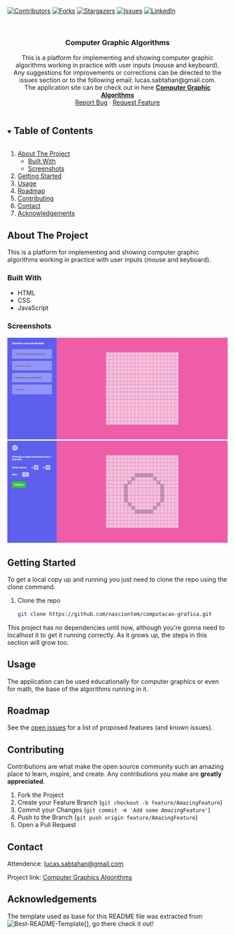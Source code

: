 <!-- PROJECT SHIELDS -->
<!--
*** I'm using markdown "reference style" links for readability.
*** Reference links are enclosed in brackets [ ] instead of parentheses ( ).
*** See the bottom of this document for the declaration of the reference variables
*** for contributors-url, forks-url, etc. This is an optional, concise syntax you may use.
*** https://www.markdownguide.org/basic-syntax/#reference-style-links
-->
[![Contributors][contributors-shield]][contributors-url]
[![Forks][forks-shield]][forks-url]
[![Stargazers][stars-shield]][stars-url]
[![Issues][issues-shield]][issues-url]
[![LinkedIn][linkedin-shield]][linkedin-url]

<!-- PROJECT LOGO -->
<br />
<p align="center">
  <h3 align="center">Computer Graphic Algorithms</h3>

  <p align="center">
    This is a platform for implementing and showing computer graphic algorithms working in practice with user inputs (mouse and keyboard). 
    <br />
    Any suggestions for improvements or corrections can be directed to the issues section or to the following email: lucas.sabtahan@gmail.com.
    <br />
    The application site can be check out in here <a href="https://nasciontem.github.io/computacao-grafica/" target="_blank"><strong>Computer Graphic Algorithms</strong></a>
    <br />
    <a href="https://github.com/nasciontem/computacao-grafica/issues">Report Bug</a>
    ·
    <a href="https://github.com/nasciontem/computacao-grafica/issues">Request Feature</a>
  </p>
</p>

<!-- TABLE OF CONTENTS -->
<details open="open">
  <summary><h2 style="display: inline-block">Table of Contents</h2></summary>
  <ol>
    <li>
      <a href="#about-the-project">About The Project</a>
      <ul>
        <li><a href="#built-with">Built With</a></li>
        <li><a href="#screenshots">Screenshots</a></li>
      </ul>
    </li>
    <li><a href="#getting-started">Getting Started</a></li>
    <li><a href="#usage">Usage</a></li>
    <li><a href="#roadmap">Roadmap</a></li>
    <li><a href="#contributing">Contributing</a></li>
    <li><a href="#contact">Contact</a></li>
    <li><a href="#acknowledgements">Acknowledgements</a></li>
  </ol>
</details>

<!-- ABOUT THE PROJECT -->
## About The Project

This is a platform for implementing and showing computer graphic algorithms working in practice with user inputs (mouse and keyboard).

<!-- BUILT WITH -->
### Built With

* HTML
* CSS
* JavaScript

<!-- SCREENSHOTS -->
### Screenshots

![Homepage][screenshot-01-url]
![Creating circle][screenshot-02-url]

<!-- GETTING STARTED -->
## Getting Started

To get a local copy up and running you just need to clone the repo using the clone command.

1. Clone the repo
   ```sh
   git clone https://github.com/nasciontem/computacao-grafica.git
   ```

This project has no dependencies until now, although you're gonna need to localhost it to get it running correctly. As it grows up, the steps in this section will grow too.

<!-- USAGE EXAMPLES -->
## Usage

The application can be used educationally for computer graphics or even for math, the base of the algorithms running in it.

<!-- ROADMAP -->
## Roadmap

See the [open issues](https://github.com/nasciontem/computacao-grafica/issues) for a list of proposed features (and known issues).

<!-- CONTRIBUTING -->
## Contributing

Contributions are what make the open source community such an amazing place to learn, inspire, and create. Any contributions you make are **greatly appreciated**.

1. Fork the Project
2. Create your Feature Branch (`git checkout -b feature/AmazingFeature`)
3. Commit your Changes (`git commit -m 'Add some AmazingFeature'`)
4. Push to the Branch (`git push origin feature/AmazingFeature`)
5. Open a Pull Request

<!-- CONTACT -->
## Contact

Attendence: lucas.sabtahan@gmail.com

Project link: [Computer Graphics Algorithms](https://github.com/nasciontem/computacao-grafica)

<!-- ACKNOWLEDGEMENTS -->
## Acknowledgements

The template used as base for this README file was extracted from ![Best-README-Template[]][best-readme-url], go there check it out!

<!-- MARKDOWN LINKS & IMAGES -->
<!-- https://www.markdownguide.org/basic-syntax/#reference-style-links -->
[contributors-shield]: https://img.shields.io/github/contributors/nasciontem/computacao-grafica.svg?style=for-the-badge
[contributors-url]: https://github.com/nasciontem/computacao-grafica/graphs/contributors
[forks-shield]: https://img.shields.io/github/forks/nasciontem/computacao-grafica.svg?style=for-the-badge
[forks-url]: https://github.com/nasciontem/computacao-grafica/network/members
[stars-shield]: https://img.shields.io/github/stars/nasciontem/computacao-grafica.svg?style=for-the-badge
[stars-url]: https://github.com/nasciontem/computacao-grafica/stargazers
[issues-shield]: https://img.shields.io/github/issues/nasciontem/computacao-grafica.svg?style=for-the-badge
[issues-url]: https://github.com/nasciontem/computacao-grafica/issues
[linkedin-shield]: https://img.shields.io/badge/-LinkedIn-black.svg?style=for-the-badge&logo=linkedin&colorB=555
[linkedin-url]: https://www.linkedin.com/in/lucas-nascimento-306465195/
[best-readme-url]: https://github.com/othneildrew/Best-README-Template
[screenshot-01-url]: sources/screenshot01.png
[screenshot-02-url]: sources/screenshot02.png
